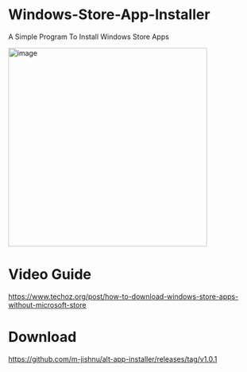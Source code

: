 # Windows-Store-App-Installer
A Simple Program To Install Windows Store Apps

<img width="400" alt="image" src="https://github.com/m-jishnu/alt-app-installer/assets/83004520/26853a4a-0e9e-4beb-bf3c-b7661e5c0545">

# Video Guide
https://www.techoz.org/post/how-to-download-windows-store-apps-without-microsoft-store

# Download
https://github.com/m-jishnu/alt-app-installer/releases/tag/v1.0.1
